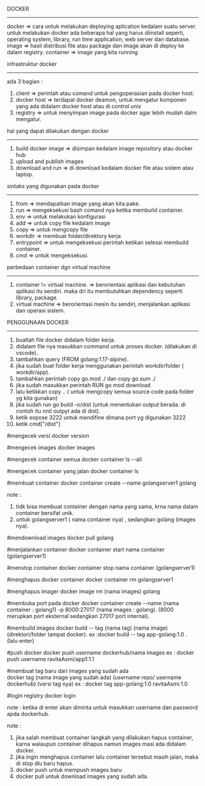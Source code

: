 DOCKER
*************
docker
=> cara untuk melakukan deploying aplication kedalam suatu server.
untuk melakukan docker ada beberapa hal yang harus diinstall seperti, operating system, library, run time application, web server dan database. 
image 
=> hasil distribusi file atau package dan image akan di deploy ke dalam registry.
container
=> image yang kita running 

infrastruktur docker 
************************
ada 3 bagian :
1. client
=> perintah atau comand untuk pengoperasian pada docker host.
2. docker host
=> terdapat docker deamon, untuk mengatur komponen yang ada didalam docker host atau di control unix
3. registry
=> untuk menyimpan image pada docker agar lebih mudah dalm mengatur. 

hal yang dapat dilakukan dengan docker 
******************************************
1. build docker image
=> disimpan kedalam image repository atau docker hub
2. upload and publish images
3. download and run
=> di download kedalam docker file atau sistem atau laptop. 

sintaks yang digunakan pada docker 
**************************************
1. from
=> mendapatkan image yang akan kita pake.
2. run
=> mengeksekusi bash comand nya ketika membuild container.
3. env
=> untuk melakukan konfigurasi
4. add
=> untuk copy file kedalam image
5. copy
=> untuk mengcopy file
6. workdir
=> membuat folder/direktory kerja
7. entrypoint 
=> untuk mengeksekusi perintah ketikan selesai membuild container.
8. cmd
=> untuk mengeksekusi.


perbedaan container dgn virtual machine
****************************************
1. container != virtual machine.
=> berorientasi aplikasi dan kebutuhan aplikasi itu sendiri. maka dri itu membutuhkan dependency seperti library, package.
2. virtual machine
=> berorientasi mesin itu sendiri, menjalankan aplikasi dan operasi sistem.



PENGGUNAAN DOCKER
**********************
1. buatlah file docker didalam folder kerja.
2. didalam file nya masukkan command untuk proses docker. (dilakukan di vscode).
3. tambahkan  query (FROM golang:1.17-alpine).
4. jika sudah buat folder kerja menggunakan perintah workdir/folder ( workdir/app).
5. tambahkan perintah copy go.mod ./ dan copy go.sum ./
6. jika sudah masukkan perintah RUN go mod download
7. lalu ketikkan copy .. ( untuk mengcopy semua source code pada folder yg kita gunakan)
8. jika sudah run go build -o/dist (untuk menentukan output berada. di contoh itu nnti outpyt ada di dist).
9. ketik expose 3222 untuk mendifine dimana port yg digunakan 3222
10. ketik cmd["/dist"]





#mengecek versi
docker version

#mengecek images
docker images

#mengecek container semua
docker container ls --all

#mengecek container yang jalan
docker container ls 

#membuat container
docker container create --name golangserver1 golang  

note :
1. tidk bisa membuat container dengan nama yang sama, krna nama dalam container bersifat unik.
2. untuk golangserver1 ( nama container nya) , sedangkan golang (images nya).


#mendownload images
docker pull golang

#menjalankan container 
docker container start nama container (golangserver1)

#menstop container
docker container stop nama container (golangserver1)

#menghapus docker container
docker container rm golangserver1

#menghapus imager 
docker image rm (nama images) golang

#membuka port pada docker 
docker container create --name (nama container : golang1) -p 8000:27017  (nama images : golang). (8000 merupkan port eksternal sedangkan 27017 port internal).

#membuild images
docker build -- tag (nama tag) (nama image)  (direktori/folder tampat docker).
ex :docker build -- tag app-golang:1.0 . (lalu enter)

#push docker
docker push username dockerhub/nama images
ex : docker push username ravitaAsmi/app1:1.1

#membuat tag baru dari images yang sudah ada  
docker tag (nama image yang sudah ada) (username repo/ username dockerhub) (versi tag nya)
ex : docker tag app-golang:1.0 ravitaAsmi:1.0

#login registry
docker login 

note :
ketika di enter akan diminta untuk masukkan username dan password apda dockerhub.





note : 
1. jika salah membuat container langkah yang dilakukan hapus container, karna walaupun container dihapus namun images masi ada didalam docker.
2. jika ingin menghapus container lalu container tersebut masih jalan, maka di stop dlu baru hapus.
3. docker push untuk mempush images baru 
4. docker pull untuk download images yang sudah ada.
